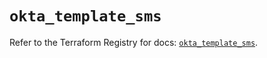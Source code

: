 # `okta_template_sms`

Refer to the Terraform Registry for docs: [`okta_template_sms`](https://registry.terraform.io/providers/okta/okta/4.8.1/docs/resources/template_sms).
